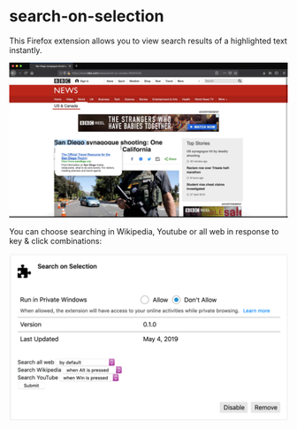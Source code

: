 # search-on-selection

This Firefox extension allows you to view search results of a highlighted text instantly.

![Demo](images/demo.png)

You can choose searching in Wikipedia, Youtube or all web in response to key & click combinations:

![Options](images/options.png)
